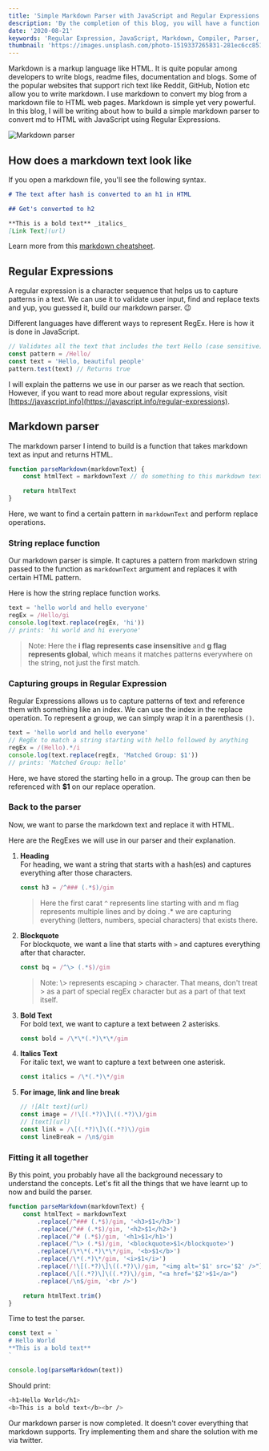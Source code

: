 ```yaml
---
title: 'Simple Markdown Parser with JavaScript and Regular Expressions'
description: 'By the completion of this blog, you will have a function that takes in a markdown text and return a HTML text.'
date: '2020-08-21'
keywords: 'Regular Expression, JavaScript, Markdown, Compiler, Parser, RegEx'
thumbnail: 'https://images.unsplash.com/photo-1519337265831-281ec6cc8514?ixid=MnwxMjA3fDB8MHxwaG90by1wYWdlfHx8fGVufDB8fHx8&ixlib=rb-1.2.1&auto=format&fit=crop&w=750&q=80'
---
```


Markdown is a markup language like HTML. It is quite popular among developers to write blogs, readme files, documentation and blogs. Some of the popular websites that support rich text like Reddit, GitHub, Notion etc allow you to write markdown. I use markdown to convert my blog from a markdown file to HTML web pages. Markdown is simple yet very powerful. In this blog, I will be writing about how to build a simple markdown parser to convert md to HTML with JavaScript using Regular Expressions.

![Markdown parser](markdown.png)

## How does a markdown text look like

If you open a markdown file, you'll see the following syntax.

```md
# The text after hash is converted to an h1 in HTML

## Get's converted to h2

**This is a bold text** _italics_
[Link Text](url)
```

Learn more from this [markdown cheatsheet](https://github.com/adam-p/markdown-here/wiki/Markdown-Cheatsheet).

## Regular Expressions

A regular expression is a character sequence that helps us to capture patterns in a text. We can use it to validate user input, find and replace texts and yup, you guessed it, build our markdown parser. 😉

Different languages have different ways to represent RegEx. Here is how it is done in JavaScript.

```js
// Validates all the text that includes the text Hello (case sensitive)
const pattern = /Hello/
const text = 'Hello, beautiful people'
pattern.test(text) // Returns true
```

I will explain the patterns we use in our parser as we reach that section. However, if you want to read more about regular expressions, visit [https://javascript.info](https://javascript.info/regular-expressions).

## Markdown parser

The markdown parser I intend to build is a function that takes markdown text as input and returns HTML.

```js
function parseMarkdown(markdownText) {
	const htmlText = markdownText // do something to this markdown text

	return htmlText
}
```

Here, we want to find a certain pattern in `markdownText` and perform replace operations.

### String replace function

Our markdown parser is simple. It captures a pattern from markdown string passed to the function as `markdownText` argument and replaces it with certain HTML pattern.

Here is how the string replace function works.

```js
text = 'hello world and hello everyone'
regEx = /Hello/gi
console.log(text.replace(regEx, 'hi'))
// prints: 'hi world and hi everyone'
```

> Note: Here the **i flag represents case insensitive** and **g flag represents global**, which means it matches patterns everywhere on the string, not just the first match.

### Capturing groups in Regular Expression

Regular Expressions allows us to capture patterns of text and reference them with something like an index. We can use the index in the replace operation. To represent a group, we can simply wrap it in a parenthesis `()`.

```js
text = 'hello world and hello everyone'
// RegEx to match a string starting with hello followed by anything
regEx = /(Hello).*/i
console.log(text.replace(regEx, 'Matched Group: $1'))
// prints: 'Matched Group: hello'
```

Here, we have stored the starting hello in a group. The group can then be referenced with **\$1** on our replace operation.

### Back to the parser

Now, we want to parse the markdown text and replace it with HTML.

Here are the RegExes we will use in our parser and their explanation.

1. **Heading** <br/>
   For heading, we want a string that starts with a hash(es) and captures everything after those characters.

   ```js
   const h3 = /^### (.*$)/gim
   ```

   > Here the first carat `^` represents line starting with and m flag represents multiple lines and by doing .\* we are capturing everything (letters, numbers, special characters) that exists there.

2. **Blockquote** <br />
   For blockquote, we want a line that starts with `>` and captures everything after that character.

   ```js
   const bq = /^\> (.*$)/gim
   ```

   > Note: \\> represents escaping > character. That means, don't treat > as a part of special regEx character but as a part of that text itself.

3. **Bold Text** <br />
   For bold text, we want to capture a text between 2 asterisks.

   ```js
   const bold = /\*\*(.*)\*\*/gim
   ```

4. **Italics Text** <br />
   For italic text, we want to capture a text between one asterisk.

   ```js
   const italics = /\*(.*)\*/gim
   ```

5. **For image, link and line break** <br />
   ```js
   // ![Alt text](url)
   const image = /!\[(.*?)\]\((.*?)\)/gim
   // [text](url)
   const link = /\[(.*?)\]\((.*?)\)/gim
   const lineBreak = /\n$/gim
   ```

### Fitting it all together

By this point, you probably have all the background necessary to understand the concepts. Let's fit all the things that we have learnt up to now and build the parser.

```js
function parseMarkdown(markdownText) {
	const htmlText = markdownText
		.replace(/^### (.*$)/gim, '<h3>$1</h3>')
		.replace(/^## (.*$)/gim, '<h2>$1</h2>')
		.replace(/^# (.*$)/gim, '<h1>$1</h1>')
		.replace(/^\> (.*$)/gim, '<blockquote>$1</blockquote>')
		.replace(/\*\*(.*)\*\*/gim, '<b>$1</b>')
		.replace(/\*(.*)\*/gim, '<i>$1</i>')
		.replace(/!\[(.*?)\]\((.*?)\)/gim, "<img alt='$1' src='$2' />")
		.replace(/\[(.*?)\]\((.*?)\)/gim, "<a href='$2'>$1</a>")
		.replace(/\n$/gim, '<br />')

	return htmlText.trim()
}
```

Time to test the parser.

```js
const text = `
# Hello World
**This is a bold text**
`

console.log(parseMarkdown(text))
```

Should print:

```sh
<h1>Hello World</h1>
<b>This is a bold text</b><br />
```

Our markdown parser is now completed. It doesn't cover everything that markdown supports. Try implementing them and share the solution with me via twitter.
